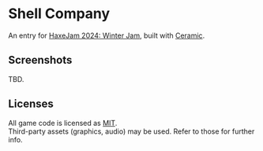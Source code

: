 # Shell Company

An entry for [HaxeJam 2024: Winter Jam](https://itch.io/jam/haxejam-2024-winter-jam), built with [Ceramic](https://ceramic-engine.com/).

## Screenshots

TBD.

## Licenses

All game code is licensed as [MIT](./LICENSE.md).  
Third-party assets (graphics, audio) may be used. Refer to those for further info.
